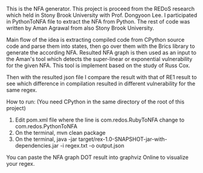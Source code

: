 This is the NFA generator.
This project is proceed from the REDoS research which held in Stony Brook University with Prof. Dongyoon Lee.
I participated in PythonToNFA file to extract the NFA from Python.
The rest of code was written by Aman Agrawal from also Stony Brook University.

Main flow of the idea is extracting compiled code from CPython source code and parse them into states, then go over them with the Brics library to generate the according NFA.
Resulted NFA graph is then used as an input to the Aman's tool which detects the super-linear or exponential vulnerability for the given NFA. This tool is implement based on
the study of Russ Cox.

Then with the resulted json file I compare the result with that of RE1 result to see which difference in compilation resulted in different vulnerability for the same regex.

How to run:
(You need CPython in the same directory of the root of this project)
1. Edit pom.xml file
     where the line is <mainClass>com.redos.RubyToNFA</mainClass>
     change to <mainClass>com.redos.PythonToNFA</mainClass>
2. On the terminal,
   mvn clean package
3. On the terminal,
   java -jar target/rex-1.0-SNAPSHOT-jar-with-dependencies.jar -i regex.txt -o output.json

You can paste the NFA graph DOT result into graphviz Online to visualize your regex.
